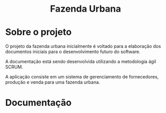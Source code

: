 <h1 align="center"> Fazenda Urbana </h1>

# Sobre o projeto

O projeto da fazenda urbana inicialmente é voltado para a elaboração dos documentos iniciais para o desenvolvimento futuro do software.

A documentação está sendo desenvolvida utilizando a metodologia ágil SCRUM.

A aplicação consiste em um sistema de gerenciamento de fornecedores, produção e venda para uma fazenda urbana.

# Documentação
